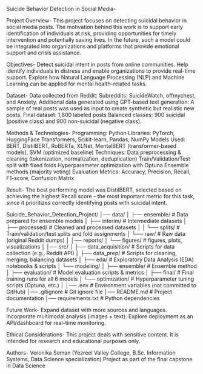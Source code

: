 Suicide Behavior Detection in Social Media-

Project Overview-
This project focuses on detecting suicidal behavior in social media posts.
The motivation behind this work is to support early identification of individuals at risk, providing opportunities for timely intervention and potentially saving lives.
In the future, such a model could be integrated into organizations and platforms that provide emotional support and crisis assistance.

Objectives-
Detect suicidal intent in posts from online communities.
Help identify individuals in distress and enable organizations to provide real-time support.
Explore how Natural Language Processing (NLP) and Machine Learning can be applied for mental health–related tasks.

Dataset-
Data collected from Reddit:
Subreddits: SuicideWatch, offmychest, and Anxiety.
Additional data generated using GPT-based text generation:
A sample of real posts was used as input to create synthetic but realistic new posts.
Final dataset: 1,800 labeled posts
Balanced classes: 900 suicidal (positive class) and 900 non-suicidal (negative class).

Methods & Technologies-
Programming: Python
Libraries: PyTorch, HuggingFace Transformers, Scikit-learn, Pandas, NumPy
Models Used:
BERT, DistilBERT, RoBERTa, XLNet, MentalBERT (transformer-based models), SVM (optimized baseline)
Techniques:
Data preprocessing & cleaning (tokenization, normalization, deduplication)
Train/Validation/Test split with fixed folds
Hyperparameter optimization with Optuna
Ensemble methods (majority voting)
Evaluation Metrics: Accuracy, Precision, Recall, F1-score, Confusion Matrix

Result-
The best performing model was DistilBERT, selected based on achieving the highest Recall score – the most important metric for this task, since it prioritizes correctly identifying posts with suicidal intent.


Suicide_Behavior_Detection_Project/
│── data/
│ ├── ensemble/ # Data prepared for ensemble models
│ ├── interim/ # Intermediate datasets
│ ├── processed/ # Cleaned and processed datasets
│ │ └── splits/ # Train/validation/test splits and fold assignments
│ └── raw/ # Raw data (original Reddit dumps)
│
│── reports/
│ └── figures/ # figures, plots, visualizations
│
│── src/
│ ├── data_acquisition/ # Scripts for data collection (e.g., Reddit API)
│ ├── data_prep/ # Scripts for cleaning, merging, balancing datasets
│ ├── eda/ # Exploratory Data Analysis (EDA) notebooks & scripts
│ └── modeling/
│ ├── ensemble/ # Ensemble method
│ ├── evaluation/ # Model evaluation scripts & metrics
│ ├── final/ # Final training runs for all 6 models
│ └── optimization/ # Hyperparameter tuning scripts (Optuna, etc.)
│
│── .env # Environment variables (not committed to GitHub)
│── .gitignore # Git ignore file
│── README.md # Project documentation
│── requirements.txt # Python dependencies

Future Work-
Expand dataset with more sources and languages.
Incorporate multimodal analysis (images + text).
Explore deployment as an API/dashboard for real-time monitoring.

Ethical Considerations-
This project deals with sensitive content.
It is intended for research and educational purposes only.

Authors-
Veronika Seman (Yezreel Valley College, B.Sc. Information Systems, Data Science specialization)
Project as part of the final capstone in Data Science